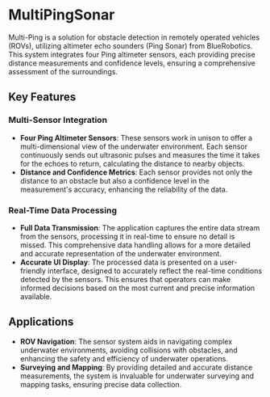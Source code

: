 # MultiPingSonar

Multi-Ping is a solution for obstacle detection in remotely operated vehicles (ROVs), utilizing altimeter echo sounders (Ping Sonar) from BlueRobotics. This system integrates four Ping altimeter sensors, each providing precise distance measurements and confidence levels, ensuring a comprehensive assessment of the surroundings.

## Key Features

### Multi-Sensor Integration
- **Four Ping Altimeter Sensors**: These sensors work in unison to offer a multi-dimensional view of the underwater environment. Each sensor continuously sends out ultrasonic pulses and measures the time it takes for the echoes to return, calculating the distance to nearby objects.
- **Distance and Confidence Metrics**: Each sensor provides not only the distance to an obstacle but also a confidence level in the measurement's accuracy, enhancing the reliability of the data.

### Real-Time Data Processing
- **Full Data Transmission**: The application captures the entire data stream from the sensors, processing it in real-time to ensure no detail is missed. This comprehensive data handling allows for a more detailed and accurate representation of the underwater environment.
- **Accurate UI Display**: The processed data is presented on a user-friendly interface, designed to accurately reflect the real-time conditions detected by the sensors. This ensures that operators can make informed decisions based on the most current and precise information available.


## Applications
- **ROV Navigation**: The sensor system aids in navigating complex underwater environments, avoiding collisions with obstacles, and enhancing the safety and efficiency of underwater operations.
- **Surveying and Mapping**: By providing detailed and accurate distance measurements, the system is invaluable for underwater surveying and mapping tasks, ensuring precise data collection.
